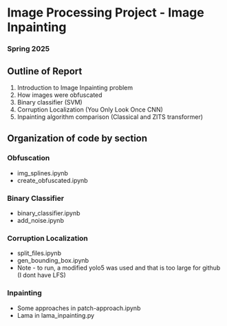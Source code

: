 # Image Processing Project - Image Inpainting 
### Spring 2025

## Outline of Report 
1. Introduction to Image Inpainting problem
2. How images were obfuscated 
3. Binary classifier (SVM) 
4. Corruption Localization (You Only Look Once CNN) 
5. Inpainting algorithm comparison (Classical and ZITS transformer) 

## Organization of code by section 
### Obfuscation 
- img_splines.ipynb
- create_obfuscated.ipynb
### Binary Classifier
- binary_classifier.ipynb
- add_noise.ipynb
### Corruption Localization
- split_files.ipynb
- gen_bounding_box.ipynb
- Note - to run, a modified yolo5 was used and that is too large for github (I dont have LFS)
### Inpainting 
- Some approaches in patch-approach.ipynb
- Lama in lama_inpainting.py

  
